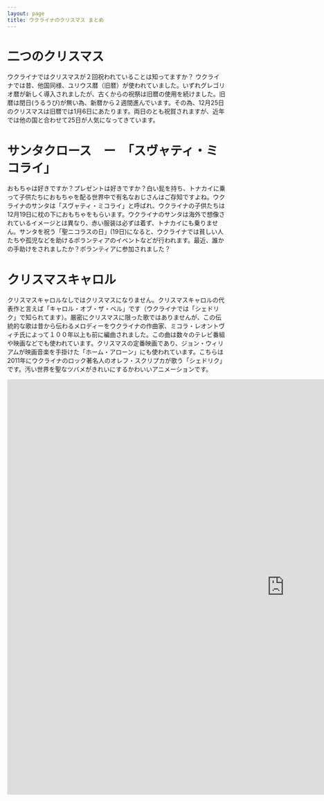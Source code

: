 ```yaml
---
layout: page
title: ウクライナのクリスマス まとめ
---
```


# 二つのクリスマス

ウクライナではクリスマスが２回祝われていることは知ってますか？ ウクライナでは昔、他国同様、ユリウス暦（旧暦）が使われていました。いずれグレゴリオ暦が新しく導入されましたが、古くからの祝祭は旧暦の使用を続けました。旧暦は閏日(うるうび)が無い為、新暦から２週間進んでいます。その為、12月25日のクリスマスは旧暦では1月6日にあたります。両日のとも祝賀されますが、近年では他の国と合わせて25日が人気になってきています。

# サンタクロース　ー　「スヴャティ・ミコライ」

おもちゃは好きですか？プレゼントは好きですか？白い髭を持ち、トナカイに乗って子供たちにおもちゃを配る世界中で有名なおじさんはご存知ですよね。ウクライナのサンタは「スヴャティ・ミコライ」と呼ばれ、ウクライナの子供たちは12月19日に枕の下におもちゃをもらいます。ウクライナのサンタは海外で想像されているイメージとは異なり、赤い服装は必ずは着ず、トナカイにも乗りません。サンタを祝う「聖ニコラスの日」(19日)になると、ウクライナでは貧しい人たちや孤児などを助けるボランティアのイベントなどが行われます。最近、誰かの手助けをされましたか？ボランティアに参加されました？

# クリスマスキャロル

クリスマスキャロルなしではクリスマスになりません。クリスマスキャロルの代表作と言えば「キャロル・オブ・ザ・ベル」です（ウクライナでは「シェドリク」で知られてます）。厳密にクリスマスに限った歌ではありませんが、この伝統的な歌は昔から伝わるメロディーをウクライナの作曲家、ミコラ・レオントヴィチ氏によって１００年以上も前に編曲されました。この曲は数々のテレビ番組や映画などでも使われています。クリスマスの定番映画であり、ジョン・ウィリアムが映画音楽を手掛けた「ホーム・アローン」にも使われています。こちらは2011年にウクライナのロック著名人のオレフ・スクリプカが歌う「シェドリク」です。汚い世界を聖なツバメがきれいにするかわいいアニメーションです。

<iframe width="1280" height="960" src="https://www.youtube.com/embed/dg1eMpFfexk" frameborder="0" allow="accelerometer; autoplay; encrypted-media; gyroscope; picture-in-picture" allowfullscreen></iframe>
